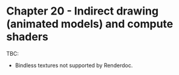 # Chapter 20 - Indirect drawing (animated models) and compute shaders


TBC:
- Bindless textures not supported by Renderdoc.